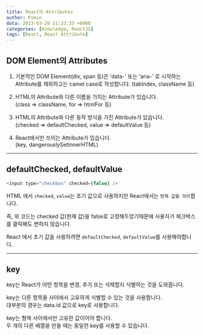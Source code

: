 ```yaml
---
title: React의 Attributes
author: Psmin
data: 2023-03-20 11:23:33 +0900
categories: [Knowledge, ReactJS]
tags: [React, React Attribute]
---
```


## DOM Element의 Attributes

1. 기본적인 DOM Element(div, span 등)은 ‘data-’ 또는 ‘aria-’ 로 시작하는 Attribute를 제외하고는 camel case로 작성합니다.
   (tabIndex, className 등)

2. HTML의 Attribute와 다른 이름을 가지는 Attribute가 있습니다.  
   (class => className, for => htmlFor 등)

3. HTML의 Attribute와 다른 동작 방식을 가진 Attribute가 있습니다.  
   (checked => defaultChecked, value => defaultValue 등)

4. React에서만 쓰이는 Attribute가 있습니다.  
   (key, dangerouslySetInnerHTML)

---

## defaultChecked, defaultValue

```js
<input type="checkbox" checked={false} />
```

HTML 에서 `checked`, `value`는 초기 값으로 사용하지만 React에서는 `현재 값을 의미`합니다.

즉, 위 코드는 checked 값(현재 값)을 false로 고정해두었기때문에 사용자가 체크박스를 클릭해도 변하지 않습니다.

React 에서 초기 값을 사용하려면 `defaultChecked`, `defaultValue`를 사용해야합니다.

---

## key

key는 React가 어떤 항목을 변경, 추가 또는 삭제할지 식별하는 것을 도와줍니다.

key는 다른 항목들 사이에서 고유하게 식별할 수 있는 것을 사용합니다.  
대부분의 경우는 data.id 값으로 key로 사용합니다.

key는 형제 사이에서만 고유한 값이어야 합니다.  
두 개의 다른 배열을 만들 때는 동일한 key를 사용할 수 있습니다.
